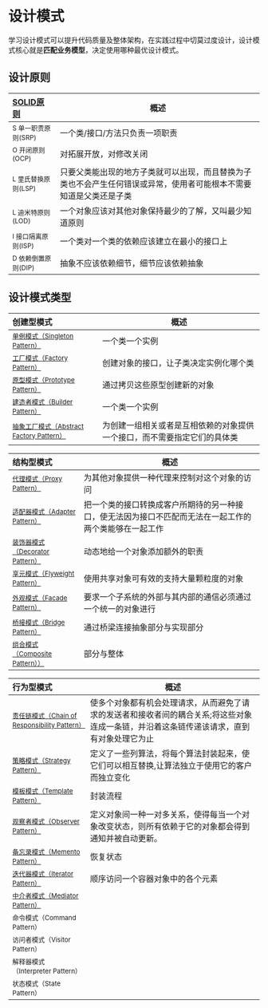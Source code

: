 # 设计模式

学习设计模式可以提升代码质量及整体架构，在实践过程中切莫过度设计，设计模式核心就是**匹配业务模型**，决定使用哪种最优设计模式。

## 设计原则

| [SOLID原则](/theory/设计原则.md)        | 概述                                                        |
|:----------------------------------|-----------------------------------------------------------|
| <font size=2>S 单一职责原则(SRP)</font> | 一个类/接口/方法只负责一项职责                                          |
| <font size=2>O 开闭原则(OCP)</font>   | 对拓展开放，对修改关闭                                               |
| <font size=2>L 里氏替换原则(LSP)</font> | 只要父类能出现的地方子类就可以出现，而且替换为子类也不会产生任何错误或异常，使用者可能根本不需要知道是父类还是子类 |
| <font size=2>L 迪米特原则(LOD)</font>  | 一个对象应该对其他对象保持最少的了解，又叫最少知道原则                               |
| <font size=2>I 接口隔离原则(ISP)</font> | 一个类对一个类的依赖应该建立在最小的接口上                                     |
| <font size=2>D 依赖倒置原则(DIP)</font> | 抽象不应该依赖细节，细节应该依赖抽象                                        |

## 设计模式类型

| 创建型模式                                                                        | 概述                                   |
|:-----------------------------------------------------------------------------|--------------------------------------|
| [<font size=2>单例模式（Singleton Pattern）</font>](./theory/创建型/单例模式.md)          | 一个类一个实例                              |
| [<font size=2>工厂模式（Factory Pattern）</font>](./theory/创建型/工厂方法.md)            | 创建对象的接口，让子类决定实例化哪个类                  |
| [<font size=2>原型模式（Prototype Pattern）</font>](./theory/创建型/原型模式.md)          | 通过拷贝这些原型创建新的对象                       |
| [<font size=2>建造者模式（Builder Pattern）</font>](./theory/创建型/建造者模式.md)          | 一个类一个实例                              |
| [<font size=2>抽象工厂模式（Abstract Factory Pattern）</font>](./theory/创建型/抽象工厂.md) | 为创建一组相关或者是互相依赖的对象提供一个接口，而不需要指定它们的具体类 |

| 结构型模式                                                                | 概述                                                  |
|:---------------------------------------------------------------------|-----------------------------------------------------|
| [<font size=2>代理模式（Proxy Pattern）</font>](./theory/结构型/代理模式.md)      | 为其他对象提供一种代理来控制对这个对象的访问                              |
| [<font size=2>适配器模式（Adapter Pattern）</font>](./theory/结构型/适配器模式.md)  | 把一个类的接口转换成客户所期待的另一种接口，使无法因为接口不匹配而无法在一起工作的两个类能够在一起工作 |
| [<font size=2>装饰器模式（Decorator Pattern）</font>](theory/结构型/装饰模式.md)   | 动态地给一个对象添加额外的职责                                     |
| [<font size=2>享元模式（Flyweight Pattern）</font>](./theory/结构型/享元模式.md)  | 使用共享对象可有效的支持大量颗粒度的对象                                |
| [<font size=2>外观模式（Facade Pattern）</font>](./theory/结构型/外观模式.md)     | 要求一个子系统的外部与其内部的通信必须通过一个统一的对象进行                      |
| [<font size=2>桥接模式（Bridge Pattern）</font>](./theory/结构型/桥接模式.md)     | 通过桥梁连接抽象部分与实现部分                                     |
| [<font size=2>组合模式（Composite Pattern））</font>](./theory/结构型/组合模式.md) | 部分与整体                                               |

| 行为型模式                                                                               | 概述                                                                    |
|:------------------------------------------------------------------------------------|-----------------------------------------------------------------------|
| [<font size=2>责任链模式（Chain of Responsibility Pattern）</font>](./theory/行为型/责任链模式.md) | 使多个对象都有机会处理请求，从而避免了请求的发送者和接收者间的耦合关系;将这些对象连成一条链，并沿着这条链传递该请求，直到有对象处理它为止 |
| [<font size=2>策略模式（Strategy Pattern）</font>](./theory/行为型/策略模式.md)                  | 定义了一些列算法，将每个算法封装起来，使它们可以相互替换,让算法独立于使用它的客户而独立变化                        |
| [<font size=2>模板模式（Template Pattern）</font>](./theory/行为型/模板方法.md)                  | 封装流程                                                                  |
| [<font size=2>观察者模式（Observer Pattern）</font>](./theory/行为型/观察者模式.md)                | 定义对象间一种一对多关系，使得每当一个对象改变状态，则所有依赖于它的对象都会得到通知并被自动更新。                     |
| [<font size=2>备忘录模式（Memento Pattern）</font> ](./theory/行为型/备忘录模式.md)                | 恢复状态                                                                  |
| [<font size=2>迭代器模式（Iterator Pattern）</font>](/theory/行为型/迭代器模式.md)                 | 顺序访问一个容器对象中的各个元素                                                      |
| [<font size=2>中介者模式（Mediator Pattern）</font>](/theory/行为型/中介者模式.md)                 ||
| <font size=2>命令模式（Command Pattern）</font>                                           ||
| <font size=2>访问者模式（Visitor Pattern）</font>                                          ||
| <font size=2>解释器模式（Interpreter Pattern）</font>                                      ||
| <font size=2>状态模式（State Pattern）</font>                                             ||